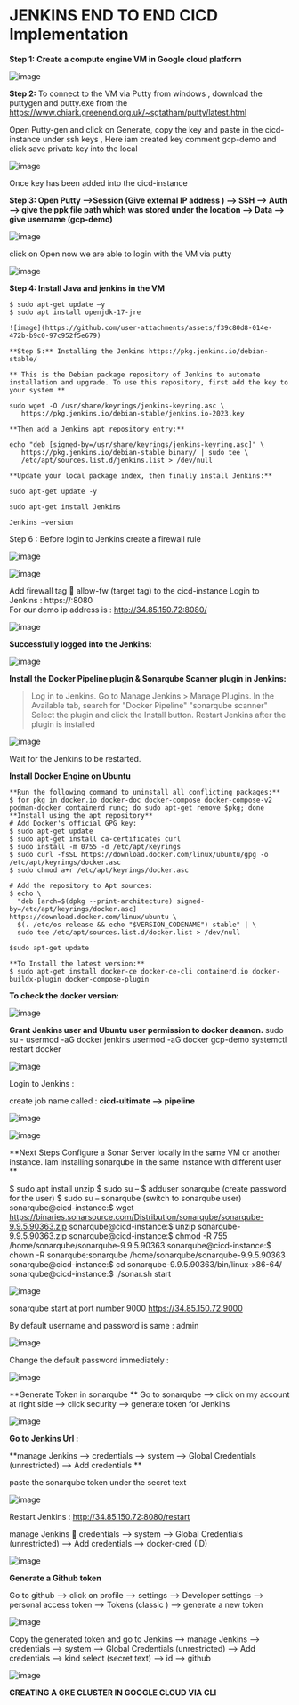 # **JENKINS END TO END CICD Implementation**

**Step 1:** **Create a compute engine VM in Google cloud platform**

![image](https://github.com/user-attachments/assets/c5aeb33c-5941-4df6-b0b0-2df65f7daa8c)


**Step 2:** To connect to the VM via Putty from windows , download the puttygen and putty.exe from the 
              https://www.chiark.greenend.org.uk/~sgtatham/putty/latest.html 

Open Putty-gen and click on Generate,   copy the key and paste in the cicd-instance under ssh keys , Here iam created key comment gcp-demo and click save private key into  the local

![image](https://github.com/user-attachments/assets/fcba238f-0237-48ea-b139-0ecb014c2230)


Once key has been added into the cicd-instance 

**Step 3: Open Putty -->Session (Give external IP address ) --> SSH --> Auth --> give the ppk file path which was stored under the location --> Data --> give username (gcp-demo)**

![image](https://github.com/user-attachments/assets/bd56a6e8-94a4-4009-86ee-9e50f6388731)


click on Open now we are able to login with the VM via putty

![image](https://github.com/user-attachments/assets/5ed5de2f-d228-421f-b424-c5d63c2d05ba)


**Step 4: Install Java and jenkins  in the VM**
 ```
 $ sudo apt-get update –y
 $ sudo apt install openjdk-17-jre

 ![image](https://github.com/user-attachments/assets/f39c80d8-014e-472b-b9c0-97c952f5e679)

 **Step 5:** Installing the Jenkins https://pkg.jenkins.io/debian-stable/

** This is the Debian package repository of Jenkins to automate installation and upgrade. To use this repository, first add the key to your system **

sudo wget -O /usr/share/keyrings/jenkins-keyring.asc \
    https://pkg.jenkins.io/debian-stable/jenkins.io-2023.key 

**Then add a Jenkins apt repository entry:**

echo "deb [signed-by=/usr/share/keyrings/jenkins-keyring.asc]" \
    https://pkg.jenkins.io/debian-stable binary/ | sudo tee \
    /etc/apt/sources.list.d/jenkins.list > /dev/null

**Update your local package index, then finally install Jenkins:**

sudo apt-get update -y

sudo apt-get install Jenkins

Jenkins –version
```

Step 6 : Before login to Jenkins create a firewall rule  

![image](https://github.com/user-attachments/assets/fa50039c-06cf-42f7-9eb1-d068cd001d6e)


![image](https://github.com/user-attachments/assets/3a18febc-0e93-492c-be67-7fab531acb44)


Add firewall tag  allow-fw (target tag)  to the cicd-instance 
Login to Jenkins : https://<external-ip>:8080  
For our demo ip address is : http://34.85.150.72:8080/

![image](https://github.com/user-attachments/assets/4b490336-0e97-4289-bca7-bd4cd394abdf)


**Successfully logged into the Jenkins:**

![image](https://github.com/user-attachments/assets/4e9863cd-49a3-4aae-af86-8599d9a8076e)


**Install the Docker Pipeline plugin & Sonarqube Scanner plugin in Jenkins:**
> Log in to Jenkins.
> Go to Manage Jenkins > Manage Plugins.
> In the Available tab, search for "Docker Pipeline" "sonarqube scanner"
> Select the plugin and click the Install button.
> Restart Jenkins after the plugin is installed

![image](https://github.com/user-attachments/assets/1921a6a0-3e28-4cf9-b5e5-706f6726b3d4)


Wait for the Jenkins to be restarted.

**Install Docker Engine on Ubuntu**
```  
**Run the following command to uninstall all conflicting packages:**
$ for pkg in docker.io docker-doc docker-compose docker-compose-v2 podman-docker containerd runc; do sudo apt-get remove $pkg; done
**Install using the apt repository**
# Add Docker's official GPG key:
$ sudo apt-get update
$ sudo apt-get install ca-certificates curl
$ sudo install -m 0755 -d /etc/apt/keyrings
$ sudo curl -fsSL https://download.docker.com/linux/ubuntu/gpg -o /etc/apt/keyrings/docker.asc
$ sudo chmod a+r /etc/apt/keyrings/docker.asc

# Add the repository to Apt sources:
$ echo \
  "deb [arch=$(dpkg --print-architecture) signed-by=/etc/apt/keyrings/docker.asc] https://download.docker.com/linux/ubuntu \
  $(. /etc/os-release && echo "$VERSION_CODENAME") stable" | \
  sudo tee /etc/apt/sources.list.d/docker.list > /dev/null
  
$sudo apt-get update

**To Install the latest version:**
$ sudo apt-get install docker-ce docker-ce-cli containerd.io docker-buildx-plugin docker-compose-plugin
``` 

**To check the docker version:**

![image](https://github.com/user-attachments/assets/c92cf4c9-6320-4341-a10c-12c0d891b9f1)

**Grant Jenkins user and Ubuntu user permission to docker deamon.**
sudo su - 
usermod -aG docker jenkins
usermod -aG docker gcp-demo
systemctl restart docker

![image](https://github.com/user-attachments/assets/3c2aa412-cb37-48d8-9b69-78a510f1c3e0)

Login to Jenkins :

create job name called : **cicd-ultimate --> pipeline** 

![image](https://github.com/user-attachments/assets/f88bc725-46fd-42c0-b633-1a057d511e01)

![image](https://github.com/user-attachments/assets/86d3ec21-5632-4877-a464-9feefddacf05)

**Next Steps Configure a Sonar Server locally in  the same VM or another instance. Iam installing sonarqube in the same instance with different user **

$ sudo apt install unzip
$ sudo su –
$ adduser sonarqube    (create password for the user)
$ sudo su – sonarqube  (switch to sonarqube user)
sonarqube@cicd-instance:$  wget  https://binaries.sonarsource.com/Distribution/sonarqube/sonarqube-9.9.5.90363.zip
sonarqube@cicd-instance:$  unzip sonarqube-9.9.5.90363.zip
sonarqube@cicd-instance:$  chmod -R 755 /home/sonarqube/sonarqube-9.9.5.90363
sonarqube@cicd-instance:$  chown -R sonarqube:sonarqube /home/sonarqube/sonarqube-9.9.5.90363
sonarqube@cicd-instance:$  cd sonarqube-9.9.5.90363/bin/linux-x86-64/
sonarqube@cicd-instance:$  ./sonar.sh start

![image](https://github.com/user-attachments/assets/507a390c-14f1-4ce7-ad47-2dfd4b80bf98)


sonarqube start at port number 9000 https://34.85.150.72:9000

By default username and password is same : admin  

![image](https://github.com/user-attachments/assets/97654c5c-33a5-4cb5-b725-3847a41e5334)

Change the default password immediately : 

![image](https://github.com/user-attachments/assets/6af80c80-2531-4a71-90af-c1c30080f7a5)

**Generate Token in sonarqube **
Go to sonarqube --> click on my account at right side --> click security --> generate token for Jenkins 

![image](https://github.com/user-attachments/assets/de70721a-483d-4372-a657-d832026bbfcf)

**Go to Jenkins Url :**

**manage Jenkins --> credentials --> system --> Global Credentials (unrestricted) --> Add credentials **

paste the sonarqube token under the secret text

![image](https://github.com/user-attachments/assets/c97b1b85-1a54-412b-8b8e-bea46a315466)

Restart Jenkins : http://34.85.150.72:8080/restart

manage Jenkins   credentials --> system --> Global Credentials (unrestricted) --> Add credentials --> docker-cred (ID)

![image](https://github.com/user-attachments/assets/340755a8-a6a6-4fb7-aacc-58c532eb8b0d)

**Generate a Github token**

Go to github --> click on profile --> settings --> Developer settings --> personal access token --> Tokens (classic ) --> generate a new token 

![image](https://github.com/user-attachments/assets/d768842a-a6b4-4f10-a9d0-5aad8b3b30a5)

Copy the generated token and go to Jenkins --> manage Jenkins --> credentials  --> system --> Global Credentials (unrestricted) --> Add credentials --> kind select (secret text) --> id --> github

![image](https://github.com/user-attachments/assets/638bb1e4-9dcb-4fa1-be91-f66d46d5fa72)

**CREATING A GKE CLUSTER IN GOOGLE CLOUD VIA CLI**















































